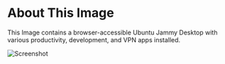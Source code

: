 # About This Image

This Image contains a browser-accessible Ubuntu Jammy Desktop with various productivity, development, and VPN  apps installed.

![Screenshot][Image_Screenshot]

[Image_Screenshot]: https://f.hubspotusercontent30.net/hubfs/5856039/dockerhub/image-screenshots/ubuntu-focal-desktop.png "Image Screenshot"
